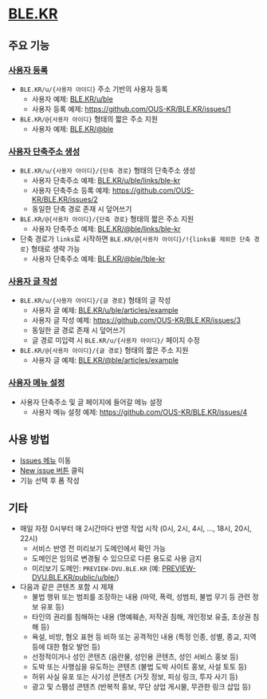# [BLE.KR](https://ble.kr)

## 주요 기능

### [사용자 등록](https://github.com/OUS-KR/BLE.KR/issues/new?template=01-user-register-by-issue.yml)

- `BLE.KR/u/{사용자 아이디}` 주소 기반의 사용자 등록
  - 사용자 예제: [BLE.KR/u/ble](https://ble.kr/u/ble)
  - 사용자 등록 예제: https://github.com/OUS-KR/BLE.KR/issues/1
- `BLE.KR/@{사용자 아이디}` 형태의 짧은 주소 지원
  - 사용자 예제: [BLE.KR/@ble](https://ble.kr/@ble)

### [사용자 단축주소 생성](https://github.com/OUS-KR/BLE.KR/issues/new?template=02-user-short-url-register-by-issue.yml)

- `BLE.KR/u/{사용자 아이디}/{단축 경로}` 형태의 단축주소 생성
  - 사용자 단축주소 예제: [BLE.KR/u/ble/links/ble-kr](https://ble.kr/u/ble/links/ble-kr)
  - 사용자 단축주소 등록 예제: https://github.com/OUS-KR/BLE.KR/issues/2
  - 동일한 단축 경로 존재 시 덮어쓰기
- `BLE.KR/@{사용자 아이디}/{단축 경로}` 형태의 짧은 주소 지원
  - 사용자 단축주소 예제: [BLE.KR/@ble/links/ble-kr](https://ble.kr/@ble/links/ble-kr)
- 단축 경로가 `links`로 시작하면 `BLE.KR/@{사용자 아이디}/!{links를 제외한 단축 경로}` 형태로 생략 가능
  - 사용자 단축주소 예제: [BLE.KR/@ble/!ble-kr](https://ble.kr/@ble/!ble-kr)

### [사용자 글 작성](https://github.com/OUS-KR/BLE.KR/issues/new?template=03-user-article-writing-by-issue.yml)

- `BLE.KR/u/{사용자 아이디}/{글 경로}` 형태의 글 작성
  - 사용자 글 예제: [BLE.KR/u/ble/articles/example](https://ble.kr/u/ble/articles/example)
  - 사용자 글 작성 예제: https://github.com/OUS-KR/BLE.KR/issues/3
  - 동일한 글 경로 존재 시 덮어쓰기
  - 글 경로 미입력 시 `BLE.KR/u/{사용자 아이디}/` 페이지 수정
- `BLE.KR/@{사용자 아이디}/{글 경로}` 형태의 짧은 주소 지원
  - 사용자 글 예제: [BLE.KR/@ble/articles/example](https://ble.kr/@ble/articles/example)
 
### [사용자 메뉴 설정](https://github.com/OUS-KR/BLE.KR/issues/new?template=04-user-menu-setting-by-issue.yml)

- 사용자 단축주소 및 글 페이지에 들어갈 메뉴 설정
  - 사용자 메뉴 설정 예제: https://github.com/OUS-KR/BLE.KR/issues/4

## 사용 방법

- [Issues 메뉴](https://github.com/OUS-KR/BLE.KR/issues) 이동
- [New issue 버튼](https://github.com/OUS-KR/BLE.KR/issues/new/choose) 클릭
- 기능 선택 후 폼 작성

## 기타

- 매일 자정 0시부터 매 2시간마다 반영 작업 시작 (0시, 2시, 4시, ..., 18시, 20시, 22시)
  - 서비스 반영 전 미리보기 도메인에서 확인 가능
  - 도메인은 임의로 변경될 수 있으므로 다른 용도로 사용 금지
  - 미리보기 도메인: `PREVIEW-DVU.BLE.KR` (예: [PREVIEW-DVU.BLE.KR/public/u/ble/](https://preview-dvu.ble.kr/public/u/ble/))
- 다음과 같은 콘텐츠 포함 시 제재
  - 불법 행위 또는 범죄를 조장하는 내용 (마약, 폭력, 성범죄, 불법 무기 등 관련 정보 유포 등)
  - 타인의 권리를 침해하는 내용 (명예훼손, 저작권 침해, 개인정보 유출, 초상권 침해 등)
  - 욕설, 비방, 혐오 표현 등 비하 또는 공격적인 내용 (특정 인종, 성별, 종교, 지역 등에 대한 혐오 발언 등)
  - 선정적이거나 성인 콘텐츠 (음란물, 성인용 콘텐츠, 성인 서비스 홍보 등)
  - 도박 또는 사행심을 유도하는 콘텐츠 (불법 도박 사이트 홍보, 사설 토토 등)
  - 허위 사실 유포 또는 사기성 콘텐츠 (거짓 정보, 피싱 링크, 투자 사기 등)
  - 광고 및 스팸성 콘텐츠 (반복적 홍보, 무단 상업 게시물, 무관한 링크 삽입 등)
